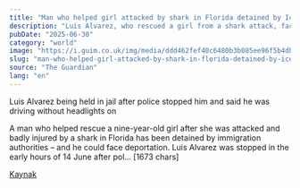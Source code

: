 ```yaml
---
title: "Man who helped girl attacked by shark in Florida detained by Ice officials"
description: "Luis Alvarez, who rescued a girl from a shark attack, faces deportation after being detained."
pubDate: "2025-06-30"
category: "world"
image: "https://i.guim.co.uk/img/media/ddd462fef40c6480b3b085ee96f5b4db3b3c7fce/285_0_2200_1761/master/2200.jpg?width=1200&height=630&quality=85&auto=format&fit=crop&overlay-align=bottom%2Cleft&overlay-width=100p&overlay-base64=L2ltZy9zdGF0aWMvb3ZlcmxheXMvdGctZGVmYXVsdC5wbmc&enable=upscale&s=8037c4426b6281872aafb9044a745a23"
slug: "man-who-helped-girl-attacked-by-shark-in-florida-detained-by-ice-officials"
source: "The Guardian"
lang: "en"
---
```


Luis Alvarez being held in jail after police stopped him and said he was driving without headlights on

A man who helped rescue a nine-year-old girl after she was attacked and badly injured by a shark in Florida has been detained by immigration authorities – and he could face deportation.
Luis Alvarez was stopped in the early hours of 14 June after pol... [1673 chars]

[Kaynak](https://www.theguardian.com/us-news/2025/jun/30/florida-shark-attack-detained-immigration)
